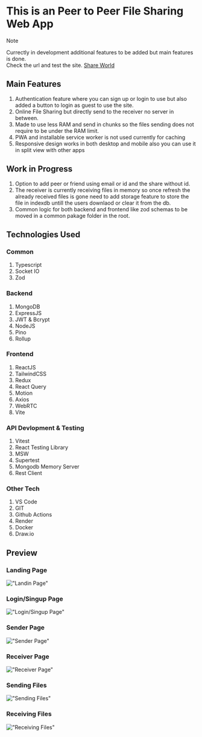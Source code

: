 # This is an Peer to Peer File Sharing Web App 

> [!NOTE]
> Currectly in development additional features to be added but main features is done.  
> Check the url and test the site. [Share World](https://share-world.onrender.com)



## Main Features
1. Authentication feature where you can sign up or login to use but also added a button to login as guest to use the site.
2. Online File Sharing but directly send to the receiver no server in between.
3. Made to use less RAM and send in chunks so the files sending does not require to be under the RAM limit.
4. PWA and installable service worker is not used currently for caching
5. Responsive design works in both desktop and mobile also you can use it in split view with other apps

## Work in Progress
1. Option to add peer or friend using email or id and the share without id.
2. The receiver is currently receiving files in memory so once refresh the already received files is gone need to add storage feature to store the file in indexdb untill the users downlaod or clear it from the db.
3. Common logic for both backend and frontend like zod schemas to be moved in a common pakage folder in the root.  

## Technologies Used
### Common
1. Typescript
2. Socket IO
3. Zod

### Backend
1. MongoDB
2. ExpressJS
3. JWT & Bcrypt
4. NodeJS
5. Pino
6. Rollup

### Frontend
1. ReactJS
2. TailwindCSS
3. Redux
4. React Query
5. Motion
6. Axios
7. WebRTC
8. Vite

### API Devlopment & Testing
1. Vitest
2. React Testing Library
3. MSW
4. Supertest
5. Mongodb Memory Server
6. Rest Client

### Other Tech
1. VS Code
2. GIT
3. Github Actions
4. Render
5. Docker
6. Draw.io

## Preview

### Landing Page
!["Landin Page"](/docs/preview/landing-page.png)

### Login/Singup Page
!["Login/Singup Page"](/docs/preview/login-signup-page.png)

### Sender Page
!["Sender Page"](/docs/preview/sender-page.png)

### Receiver Page
!["Receiver Page"](/docs/preview/receiver-page.png)

### Sending Files
!["Sending Files"](/docs/preview/sending-files.png)

### Receiving Files
!["Receiving Files"](/docs/preview/receiving-files.png)